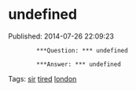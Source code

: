 
# undefined

Published: 2014-07-26 22:09:23


            ***Question: *** undefined

            ***Answer: *** undefined
            

Tags: [sir](tag-sir.md) [tired](tag-tired.md) [london](tag-london.md)
